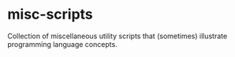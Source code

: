 # misc-scripts
Collection of miscellaneous utility scripts that (sometimes) illustrate programming language concepts.
